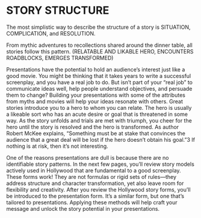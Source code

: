 # STORY STRUCTUREThe most simplistic way to describe the structure of a story is SITUATION, COMPLICATION, and RESOLUTION. From mythic adventures to recollections shared around the dinner table, all stories follow this pattern. (RELATABLE AND LIKABLE HERO, ENCOUNTERS ROADBLOCKS, EMERGES TRANSFORMED)Presentations have the potential to hold an audience’s interest just like a good movie. You might be thinking that it takes years to write a successful screenplay, and you have a real job to do. But isn’t part of your “real job” to communicate ideas well, help people understand objectives, and persuade them to change? Building your presentations with some of the attributes from myths and movies will help your ideas resonate with others.Great stories introduce you to a hero to whom you can relate. The hero is usually a likeable sort who has an acute desire or goal that is threatened in some way. As the story unfolds and trials are met with triumph, you cheer for the hero until the story is resolved and the hero is transformed. As author Robert McKee explains, “Something must be at stake that convinces the audience that a great deal will be lost if the hero doesn’t obtain his goal.”3 If nothing is at risk, then it’s not interesting.One of the reasons presentations are dull is because there are no identifiable story patterns. In the next few pages, you’ll review story models actively used in Hollywood that are fundamental to a good screenplay. These forms work! They are not formulas or rigid sets of rules—they address structure and character transformation, yet also leave room for flexibility and creativity. After you review the Hollywood story forms, you’ll be introduced to the presentation form. It’s a similar form, but one that’s tailored to presentations. Applying these methods will help craft your message and unlock the story potential in your presentations.